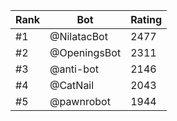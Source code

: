 Rank|Bot|Rating
---|---|---
#1|@NilatacBot|2477
#2|@OpeningsBot|2311
#3|@anti-bot|2146
#4|@CatNail|2043
#5|@pawnrobot|1944
